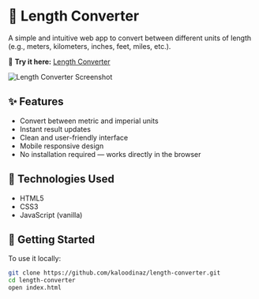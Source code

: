 # 📏 Length Converter

A simple and intuitive web app to convert between different units of length (e.g., meters, kilometers, inches, feet, miles, etc.).

🔗 **Try it here:** [Length Converter](https://kaloodinaz.github.io/length-converter/)

![Length Converter Screenshot](https://kaloodinaz.github.io/length-converter/og-image.jpg)

## ✨ Features

- Convert between metric and imperial units
- Instant result updates
- Clean and user-friendly interface
- Mobile responsive design
- No installation required — works directly in the browser

## 🔧 Technologies Used

- HTML5
- CSS3
- JavaScript (vanilla)

## 🚀 Getting Started

To use it locally:

```bash
git clone https://github.com/kaloodinaz/length-converter.git
cd length-converter
open index.html

